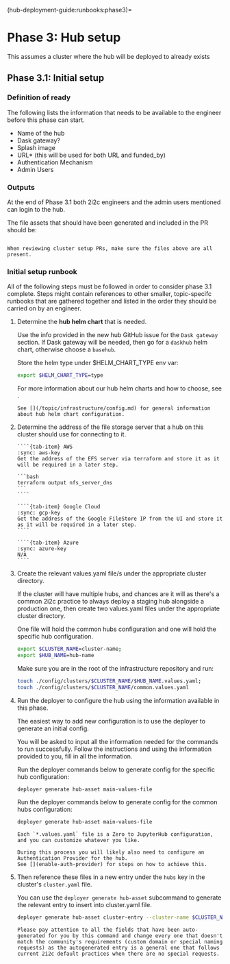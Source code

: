 (hub-deployment-guide:runbooks:phase3)=
# Phase 3: Hub setup

This assumes a cluster where the hub will be deployed to already exists

## Phase 3.1: Initial setup

### Definition of ready

The following lists the information that needs to be available to the engineer before this phase can start.

- Name of the hub
- Dask gateway?
- Splash image
- URL* (this will be used for both URL and funded_by)
- Authentication Mechanism
- Admin Users

### Outputs

At the end of Phase 3.1 both 2i2c engineers and the admin users mentioned can login to the hub.

The file assets that should have been generated and included in the PR should be:

```bash
```

```{tip}
When reviewing cluster setup PRs, make sure the files above are all present.
```

### Initial setup runbook

All of the following steps must be followed in order to consider phase 3.1 complete. Steps might contain references to other smaller, topic-specifc runbooks that are gathered together and listed in the order they should be carried on by an engineer.

1. Determine the **hub helm chart** that is needed.

   Use the info provided in the new hub GitHub issue for the `Dask gateway` section.
   If Dask gateway will be needed, then go for a `daskhub` helm chart, otherwise choose a `basehub`.

   Store the helm type under $HELM_CHART_TYPE env var:

   ```bash
   export $HELM_CHART_TYPE=type
   ```

   For more information about our hub helm charts and how to choose, see [](hub-helm-charts).

   ```{seealso}
   See [](/topic/infrastructure/config.md) for general information about hub helm chart configuration.
   ```

2. Determine the address of the file storage server that a hub on this cluster should use for connecting to it.

    `````{tab-set}
    ````{tab-item} AWS
    :sync: aws-key
    Get the address of the EFS server via terraform and store it as it will be required in a later step.

    ```bash
    terraform output nfs_server_dns
    ```
    ````

    ````{tab-item} Google Cloud
    :sync: gcp-key
    Get the address of the Google FileStore IP from the UI and store it as it will be required in a later step.
    ````

    ````{tab-item} Azure
    :sync: azure-key
    N/A
    ````
    `````

3. Create the relevant values.yaml file/s under the appropriate cluster directory.

   If the cluster will have multiple hubs, and chances are it will as there's a common 2i2c practice to always deploy a staging hub alongside a production one, then create two values.yaml files under the appropriate cluster directory.

   One file will hold the common hubs configuration and one will hold the specific hub configuration.

   ```bash
   export $CLUSTER_NAME=cluster-name;
   export $HUB_NAME=hub-name
   ```

   Make sure you are in the root of the infrastructure repository and run:

   ```bash
   touch ./config/clusters/$CLUSTER_NAME/$HUB_NAME.values.yaml;
   touch ./config/clusters/$CLUSTER_NAME/common.values.yaml
   ```

4. Run the deployer to configure the hub using the information available in this phase.

   The easiest way to add new configuration is to use the deployer to generate an initial config.

   You will be asked to input all the information needed for the commands to run successfully. Follow the instructions and using the information provided to you, fill in all the information.

   Run the deployer commands below to generate config for the specific hub configuration:
   ```bash
   deployer generate hub-asset main-values-file
   ```

   Run the deployer commands below to generate config for the common hubs configuration:
   ```bash
   deployer generate hub-asset main-values-file
   ```

   ```{tip}
   Each `*.values.yaml` file is a Zero to JupyterHub configuration, and you can customize whatever you like.
   ```

   ```{seealso}
   During this process you will likely also need to configure an Authentication Provider for the hub.
   See [](enable-auth-provider) for steps on how to achieve this.
   ```


4. Then reference these files in a new entry under the `hubs` key in the cluster's `cluster.yaml` file.

   You can use the `deployer generate hub-asset` subcommand to generate the relevant entry to insert into cluster.yaml file.

   ```bash
   deployer generate hub-asset cluster-entry --cluster-name $CLUSTER_NAME --hub-name $HUB_NAME --hub-type $HELM_CHART_TYPE
   ```

   ```{warning}
   Please pay attention to all the fields that have been auto-generated for you by this command and change every one that doesn't match the community's requirements (custom domain or special naming requests) as the autogenerated entry is a general one that follows current 2i2c default practices when there are no special requests.
   ```
